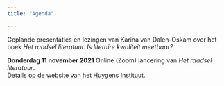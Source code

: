 ```yaml
---
title: "Agenda"

---
```


Geplande presentaties en lezingen van Karina van Dalen-Oskam over het boek *Het raadsel literatuur. Is literaire kwaliteit meetbaar?*

**Donderdag 11 november 2021** Online (Zoom) lancering van *Het raadsel literatuur*.<br>
Details op [de website van het Huygens Instituut](https://www.huygens.knaw.nl/evenementen/lancering-het-raadsel-literatuur-van-karina-van-dalen-oskam/).
